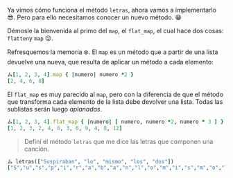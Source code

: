 Ya vimos cómo funciona el método `letras`, ahora vamos a implementarlo :sunglasses:. Pero para ello necesitamos conocer un nuevo método. :grin:

Démosle la bienvenida al primo del `map`, el `flat_map`, el cual hace dos cosas: `flatten`y `map` :stuck_out_tongue_winking_eye:.

Refresquemos la memoria :snowflake:. El `map` es un método que a partir de una lista devuelve una nueva, que resulta de aplicar un método a cada elemento:

``` ruby
ム[1, 2, 3, 4].map { |numero| numero *2 } 
[2, 4, 6, 8]
```
El `flat_map` es muy parecido al `map`, pero con la diferencia de que el método que transforma cada elemento de la lista debe devolver una lista. Todas las sublistas serán luego _aplanadas_. 

``` ruby
ム[1, 2, 3, 4].flat_map { |numero| [ numero, numero *2, numero * 3 ] } 
[1, 2, 3, 2, 4, 6, 3, 6, 9, 4, 8, 12]
```

> Definí el método `letras` que me dice las letras que componen una canción.
>
``` ruby
ム letras(["Suspiraban", "lo", "mismo", "los", "dos"])
["S","u","s","p","i","r","a","b","a","n","l","o","m","i","s","m","o","l","o","s","d","o","s"]
```
